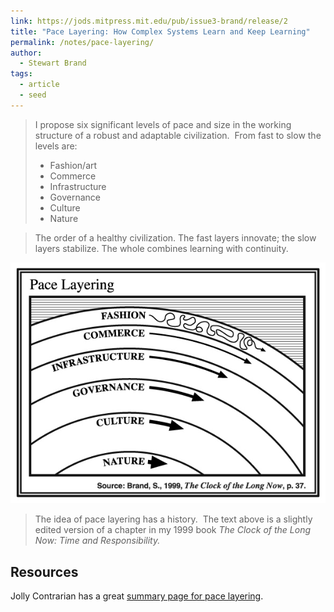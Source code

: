 ```yaml
---
link: https://jods.mitpress.mit.edu/pub/issue3-brand/release/2
title: "Pace Layering: How Complex Systems Learn and Keep Learning"
permalink: /notes/pace-layering/
author:
  - Stewart Brand
tags:
  - article
  - seed
---
```

> I propose six significant levels of pace and size in the working structure of a robust and adaptable civilization.  From fast to slow the levels are:
> 
> - Fashion/art
> - Commerce
> - Infrastructure
> - Governance
> - Culture
> - Nature

> The order of a healthy civilization. The fast layers innovate; the slow layers stabilize. The whole combines learning with continuity.


![](/assets/pace_layering.jpg)

> The idea of pace layering has a history.  The text above is a slightly edited version of a chapter in my 1999 book _The Clock of the Long Now: Time and Responsibility._

## Resources

Jolly Contrarian has a great [summary page for pace layering](https://jollycontrarian.com/index.php?title=Pace_layering).